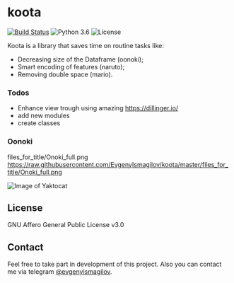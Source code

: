 # koota


[![Build Status](https://travis-ci.org/joemccann/dillinger.svg?branch=master)](https://travis-ci.org/joemccann/dillinger)  ![Python 3.6](https://img.shields.io/badge/Python-3.7-blue.svg) ![License](https://img.shields.io/badge/Code%20License-MIT-blue.svg)


Koota is a library that saves time on routine tasks like:
 - Decreasing size of the Dataframe (oonoki);
  - Smart encoding of features (naruto);
  - Removing double space (mario).

### Todos

 - Enhance view trough using amazing https://dillinger.io/
 - add new modules
 - create classes

### Oonoki
files_for_title/Onoki_full.png
https://raw.githubusercontent.com/EvgenyIsmagilov/koota/master/files_for_title/Onoki_full.png

![Image of Yaktocat](https://octodex.github.com/images/yaktocat.png)

License
----

GNU Affero General Public License v3.0

## Contact

Feel free to take part in development of this project. Also you can contact me via telegram <a href="https://t.me/evgenyismagilov" target="_blank">@evgenyismagilov</a>.

